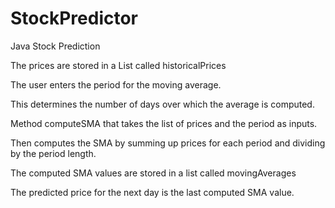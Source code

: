 # StockPredictor
Java Stock Prediction

The prices are stored in a List<Double> called historicalPrices

The user enters the period for the moving average. 

This determines the number of days over which the average is computed.

Method computeSMA that takes the list of prices and the period as inputs.

Then computes the SMA by summing up prices for each period and dividing by the period length.

The computed SMA values are stored in a list called movingAverages

The predicted price for the next day is the last computed SMA value.
